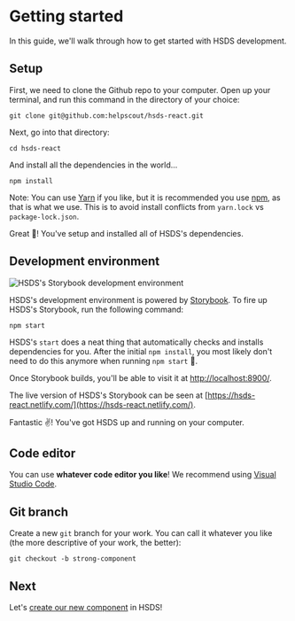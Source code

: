 # Getting started

In this guide, we'll walk through how to get started with HSDS development.

## Setup

First, we need to clone the Github repo to your computer. Open up your terminal, and run this command in the directory of your choice:

```
git clone git@github.com:helpscout/hsds-react.git
```

Next, go into that directory:

```
cd hsds-react
```

And install all the dependencies in the world...

```
npm install
```

Note: You can use [Yarn](https://yarnpkg.com/en/) if you like, but it is recommended you use [npm](https://www.npmjs.com/), as that is what we use. This is to avoid install conflicts from `yarn.lock` vs `package-lock.json`.

Great 🌈! You've setup and installed all of HSDS's dependencies.

## Development environment

![HSDS's Storybook development environment](../images/storybook.jpg)

HSDS's development environment is powered by [Storybook](https://storybook.js.org/). To fire up HSDS's Storybook, run the following command:

```
npm start
```

HSDS's `start` does a neat thing that automatically checks and installs dependencies for you. After the initial `npm install`, you most likely don't need to do this anymore when running `npm start` 💪.

Once Storybook builds, you'll be able to visit it at [http://localhost:8900/](http://localhost:8900/).

The live version of HSDS's Storybook can be seen at [https://hsds-react.netlify.com/](https://hsds-react.netlify.com/).

Fantastic ✌️! You've got HSDS up and running on your computer.

## Code editor

You can use **whatever code editor you like**! We recommend using [Visual Studio Code](https://code.visualstudio.com/).

## Git branch

Create a new `git` branch for your work. You can call it whatever you like (the more descriptive of your work, the better):

```
git checkout -b strong-component
```

## Next

Let's [create our new component](creating.md) in HSDS!
